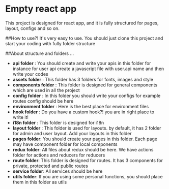 # Empty react app

This project is designed for react app, and it is fully structured for pages, layout, configs and so on.

##How to use?!
It's very easy to use. You should just clone this project and start your coding with fully folder structure 

##About structure and folders ...

- **api folder** : You should create and write your apis in this folder for instance for user api create a javascript file with user.api name and then write your codes
- **assets folder** : This folder has 3 folders for fonts, images and style 
- **components folder** : This folder is designed for general components which are used in all the project
- **config folder** : In this folder you should write your configs for example routes config should be here
- **environment folder** : Here is the best place for environment files
- **hook folder** : Do you have a custom hook?! you are in right place to write it!
- **i18n folder** : This folder is designed for i18n 
- **layout folder** : This folder is used for layouts. by default, it has 2 folder for admin and user layout. Add your layouts in this folder
- **pages folder**: You should create your pages in this folder. Each page may have component folder for local components 
- **redux folder**: All files about redux should be here. We have actions folder for actions and reducers for reducers
- **route folder**: This folder is designed for routes. It has 3 components for private, protected and public routes
- **service folder**: All services should be here
- **utils folder**: If you are using some personal functions, you should place them in this folder as utils